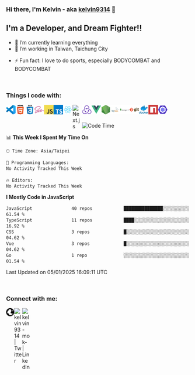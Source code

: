 ### Hi there, I'm Kelvin - aka [kelvin9314][website] 👋

## I'm a Developer, and Dream Fighter!!
- 🌱 I’m currently learning everything
- 👯 I’m working in Taiwan, Taichung City
<!-- - 🥅 2022 Goals: Keep going to use TypeScript from work projects & start to join React Native  -->
- ⚡ Fun fact: I love to do sports, especially BODYCOMBAT and BODYCOMBAT 


<br />

### Things I code with:

<img align="left" alt="Visual Studio Code" width="26px" src="https://raw.githubusercontent.com/github/explore/80688e429a7d4ef2fca1e82350fe8e3517d3494d/topics/visual-studio-code/visual-studio-code.png" />
<img align="left" alt="HTML5" width="26px" src="https://raw.githubusercontent.com/github/explore/80688e429a7d4ef2fca1e82350fe8e3517d3494d/topics/html/html.png" />
<img align="left" alt="CSS3" width="26px" src="https://raw.githubusercontent.com/github/explore/80688e429a7d4ef2fca1e82350fe8e3517d3494d/topics/css/css.png" />
<img align="left" alt="Sass" width="26px" src="https://raw.githubusercontent.com/github/explore/80688e429a7d4ef2fca1e82350fe8e3517d3494d/topics/sass/sass.png" />
<img align="left" alt="JavaScript" width="26px" src="https://raw.githubusercontent.com/github/explore/80688e429a7d4ef2fca1e82350fe8e3517d3494d/topics/javascript/javascript.png" />
<img align="left" alt="TypeScript" width="26px" src="https://raw.githubusercontent.com/github/explore/80688e429a7d4ef2fca1e82350fe8e3517d3494d/topics/typescript/typescript.png" />
<img align="left" alt="React" width="26px" src="https://raw.githubusercontent.com/github/explore/80688e429a7d4ef2fca1e82350fe8e3517d3494d/topics/react/react.png" />
<img align="left" alt="Next.js" width="26px" src="https://cdn.icon-icons.com/icons2/2148/PNG/512/nextjs_icon_132160.png" />
<img align="left" alt="Redux" width="26px" src="https://raw.githubusercontent.com/github/explore/80688e429a7d4ef2fca1e82350fe8e3517d3494d/topics/redux/redux.png" />
<img align="left" alt="Vue" width="26px" src="https://raw.githubusercontent.com/github/explore/80688e429a7d4ef2fca1e82350fe8e3517d3494d/topics/vue/vue.png" />
<img align="left" alt="Node.js" width="26px" src="https://raw.githubusercontent.com/github/explore/80688e429a7d4ef2fca1e82350fe8e3517d3494d/topics/nodejs/nodejs.png" />
<img align="left" alt="MySQL" width="26px" src="https://raw.githubusercontent.com/github/explore/80688e429a7d4ef2fca1e82350fe8e3517d3494d/topics/mysql/mysql.png" />
<img align="left" alt="MongoDB" width="26px" src="https://raw.githubusercontent.com/github/explore/80688e429a7d4ef2fca1e82350fe8e3517d3494d/topics/mongodb/mongodb.png" />
<img align="left" alt="Git" width="26px" src="https://raw.githubusercontent.com/github/explore/80688e429a7d4ef2fca1e82350fe8e3517d3494d/topics/git/git.png" />
<img align="left" alt="Docker" width="26px" src="https://raw.githubusercontent.com/github/explore/80688e429a7d4ef2fca1e82350fe8e3517d3494d/topics/docker/docker.png" />
<img align="left" alt="NPM" width="26px" src="https://raw.githubusercontent.com/github/explore/80688e429a7d4ef2fca1e82350fe8e3517d3494d/topics/npm/npm.png" />
<img align="left" alt="Eslint" width="26px" src="https://raw.githubusercontent.com/github/explore/80688e429a7d4ef2fca1e82350fe8e3517d3494d/topics/eslint/eslint.png" />


<br />
<br /> 


<!--START_SECTION:waka-->
![Code Time](http://img.shields.io/badge/Code%20Time-2%2C841%20hrs%2029%20mins-blue)

📊 **This Week I Spent My Time On** 

```text
🕑︎ Time Zone: Asia/Taipei

💬 Programming Languages: 
No Activity Tracked This Week

🔥 Editors: 
No Activity Tracked This Week
```

**I Mostly Code in JavaScript** 

```text
JavaScript               40 repos            ███████████████░░░░░░░░░░   61.54 % 
TypeScript               11 repos            ████░░░░░░░░░░░░░░░░░░░░░   16.92 % 
CSS                      3 repos             █░░░░░░░░░░░░░░░░░░░░░░░░   04.62 % 
Vue                      3 repos             █░░░░░░░░░░░░░░░░░░░░░░░░   04.62 % 
Go                       1 repo              ░░░░░░░░░░░░░░░░░░░░░░░░░   01.54 % 
```




 Last Updated on 05/01/2025 16:09:11 UTC
<!--END_SECTION:waka-->

<br /> 

### Connect with me:

[<img align="left" alt="kelvin9314.work" width="22px" src="https://raw.githubusercontent.com/iconic/open-iconic/master/svg/globe.svg" />][website]
[<img align="left" alt="kelvin9314 | Twitter" width="22px" src="https://cdn.jsdelivr.net/npm/simple-icons@v3/icons/twitter.svg" />][twitter]
[<img align="left" alt="kelvin-mok- | LinkedIn" width="22px" src="https://cdn.jsdelivr.net/npm/simple-icons@v3/icons/linkedin.svg" />][linkedin]


[website]: https://kelvin9314.work
[twitter]: https://twitter.com/kelvin9314
[linkedin]: https://www.linkedin.com/in/kelvin-mok-/